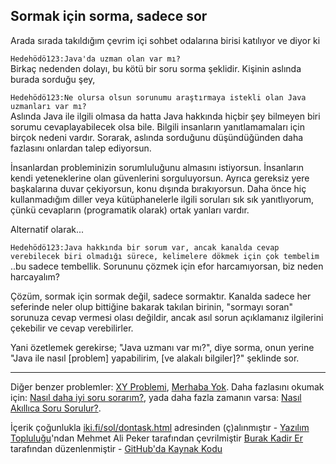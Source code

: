 ## Sormak için sorma, sadece sor
Arada sırada takıldığım çevrim içi sohbet odalarına birisi katılıyor ve diyor ki

`Hedehödö123:Java'da uzman olan var mı?`        
Birkaç nedenden dolayı, bu kötü bir soru sorma şeklidir. Kişinin aslında burada sorduğu şey,

`Hedehödö123:Ne olursa olsun sorunumu araştırmaya istekli olan Java uzmanları var mı?`         
Aslında Java ile ilgili olmasa da hatta Java hakkında hiçbir şey bilmeyen biri sorumu cevaplayabilecek olsa bile.
Bilgili insanların yanıtlamamaları için birçok nedeni vardır. Sorarak, aslında sorduğunu düşündüğünden daha fazlasını onlardan talep ediyorsun.

İnsanlardan probleminizin sorumluluğunu almasını istiyorsun. İnsanların kendi yeteneklerine olan güvenlerini sorguluyorsun. 
Ayrıca gereksiz yere başkalarına duvar çekiyorsun, konu dışında bırakıyorsun. Daha önce hiç kullanmadığım diller veya kütüphanelerle ilgili soruları sık sık yanıtlıyorum, 
çünkü cevapların (programatik olarak) ortak yanları vardır.

Alternatif olarak...

`Hedehödö123:Java hakkında bir sorum var, ancak kanalda cevap verebilecek biri olmadığı sürece, kelimelere dökmek için çok tembelim`        
..bu sadece tembellik. Sorununu çözmek için efor harcamıyorsan, biz neden harcayalım?

Çözüm, sormak için sormak değil, sadece sormaktır. Kanalda sadece her seferinde neler olup bittiğine bakarak takılan birinin, "sormayı soran" sorunuza cevap vermesi olası değildir, ancak asıl sorun açıklamanız ilgilerini çekebilir ve cevap verebilirler.

Yani özetlemek gerekirse; "Java uzmanı var mı?", diye sorma, onun yerine "Java ile nasıl [problem] yapabilirim, [ve alakalı bilgiler]?" şeklinde sor.

-------------
 <p>
      Diğer benzer problemler: <a href="https://xyproblem.info/">XY Problemi</a>, <a href="https://nohello.net/">Merhaba Yok</a>.
      Daha fazlasını okumak için: <a href="https://stackoverflow.com/help/how-to-ask">Nasıl daha iyi soru sorarım?</a>,
      yada daha fazla zamanın varsa: <a href="http://www.belgeler.org/howto/smart-questions.html">Nasıl Akıllıca Soru Sorulur?</a>.
    </p>
  </main>
  <footer>
    İçerik çoğunlukla <a href="https://iki.fi/sol/dontask.html">iki.fi/sol/dontask.html</a> adresinden (ç)alınmıştır
    -
    <a href="https://t.me/yazilimtoplulugu">Yazılım Topluluğu</a>'ndan Mehmet Ali Peker tarafından çevrilmiştir
    <a href="https://github.com/Ksenofanex">Burak Kadir Er</a> tarafından düzenlenmiştir
    -
    <a href="https://github.com/maunium/dontasktoask.com">GitHub'da Kaynak Kodu</a>
  </footer>
